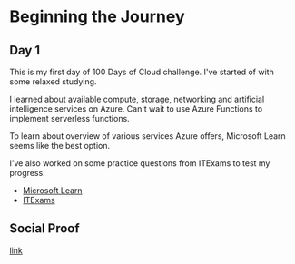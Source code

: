 <!-- This template removes the micro tutorial for a quicker post and removes images for a full template check out the 000-DAY-ARTICLE-LONG-TEMPLATE.MD-->

# Beginning the Journey

## Day 1

This is my first day of 100 Days of Cloud challenge. I've started of with some relaxed studying. 

I learned about available compute, storage, networking and artificial intelligence services on Azure. Can't wait to use Azure Functions to implement serverless functions. 

To learn about overview of various services Azure offers, Microsoft Learn seems like the best option.

I've also worked on some practice questions from ITExams to test my progress.

- [Microsoft Learn](https://aka.ms/azfunpath)
- [ITExams](https://www.itexams.com/exam/AZ-900)


## Social Proof

[link](link)
